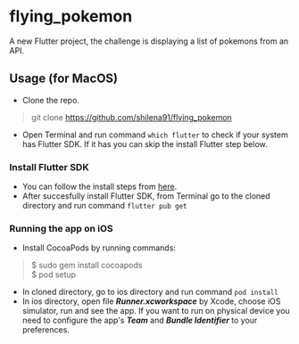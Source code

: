# flying_pokemon

A new Flutter project, the challenge is displaying a list of pokemons from an API.

## Usage (for MacOS)
- Clone the repo.
> git clone https://github.com/shilena91/flying_pokemon
- Open Terminal and run command ```which flutter``` to check if your system has Flutter SDK. If it has you can skip the install Flutter step below.
### Install Flutter SDK
- You can follow the install steps from [here](https://flutter.dev/docs/get-started/install/macos).
- After succesfully install Flutter SDK, from Terminal go to the cloned directory and run command ```flutter pub get```
### Running the app on iOS
- Install CocoaPods by running commands:
> $ sudo gem install cocoapods\
> $ pod setup
- In cloned directory, go to ios directory and run command ```pod install```
- In ios directory, open file ***Runner.xcworkspace*** by Xcode, choose iOS simulator, run and see the app. If you want to run on physical device you need to configure the app's ***Team*** and ***Bundle Identifier*** to your preferences. 
